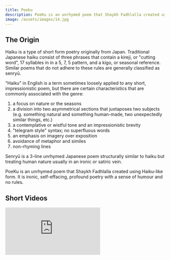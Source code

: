 ```yaml
---
title: Poeku
description: PoeKu is an unrhymed poem that Shaykh Fadhlalla created using Haiku-like form. It is ironic, self-effacing, profound poetry with a sense of humour and no rules.
image: /assets/images/14.jpg
---
```


## The Origin

Haiku is a type of short form poetry originally from Japan. Traditional Japanese haiku consist of three phrases that contain a kireji, or "cutting word", 17 syllables in in a 5, 7, 5 pattern, and a kigo, or seasonal reference. Similar poems that do not adhere to these rules are generally classified as senryū. 

"Haiku" in English is a term sometimes loosely applied to any short, impressionistic poem, but there are certain characteristics that are commonly associated with the genre:

1. a focus on nature or the seasons
2. a division into two asymmetrical sections that juxtaposes two subjects (e.g. something natural and something human-made, two unexpectedly similar things, etc.)
3. a contemplative or wistful tone and an impressionistic brevity
4. "telegram style" syntax; no superfluous words
5. an emphasis on imagery over exposition
6. avoidance of metaphor and similes
6. non-rhyming lines

Senryū is a 3-line unrhymed Japanese poem structurally similar to haiku but treating human nature usually in an ironic or satiric vein.

PoeKu is an unrhymed poem that Shaykh Fadhlalla created using Haiku-like form. It is ironic, self-effacing, profound poetry with a sense of humour and no rules. 

## Short Videos

<iframe class="video-frame" src="https://www.youtube.com/embed/0emlEE3sgXg" title="YouTube video player" frameborder="0" allow="accelerometer; autoplay; clipboard-write; encrypted-media; gyroscope; picture-in-picture" allowfullscreen></iframe>